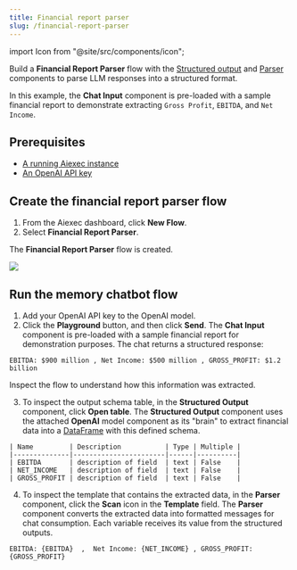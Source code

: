 ```yaml
---
title: Financial report parser
slug: /financial-report-parser
---
```


import Icon from "@site/src/components/icon";

Build a **Financial Report Parser** flow with the [Structured output](/components-helpers#structured-output) and [Parser](/components-processing#parser) components to parse LLM responses into a structured format.

In this example, the **Chat Input** component is pre-loaded with a sample financial report to demonstrate extracting `Gross Profit`, `EBITDA`, and `Net Income`.

## Prerequisites

- [A running Aiexec instance](/get-started-installation)
- [An OpenAI API key](https://platform.openai.com/)

## Create the financial report parser flow

1. From the Aiexec dashboard, click **New Flow**.
2. Select **Financial Report Parser**.

The **Financial Report Parser** flow is created.

![](/img/starter-flow-financial-report-parser.png)

## Run the memory chatbot flow

1. Add your OpenAI API key to the OpenAI model.
2. Click the **Playground** button, and then click **Send**.
The **Chat Input** component is pre-loaded with a sample financial report for demonstration purposes.
The chat returns a structured response:

```text
EBITDA: $900 million , Net Income: $500 million , GROSS_PROFIT: $1.2 billion
```

Inspect the flow to understand how this information was extracted.

3. To inspect the output schema table, in the **Structured Output** component, click **Open table**.
The **Structured Output** component uses the attached **OpenAI** model component as its "brain" to extract financial data into a [DataFrame](/concepts-objects#dataframe-object) with this defined schema.
```text
| Name         | Description           | Type | Multiple |
|--------------|-----------------------|------|----------|
| EBITDA       | description of field  | text | False    |
| NET_INCOME   | description of field  | text | False    |
| GROSS_PROFIT | description of field  | text | False    |
```

4. To inspect the template that contains the extracted data, in the **Parser** component, click the <Icon name="Scan" aria-hidden="true"/> **Scan** icon in the **Template** field.
The **Parser** component converts the extracted data into formatted messages for chat consumption.
Each variable receives its value from the structured outputs.
```text
EBITDA: {EBITDA}  ,  Net Income: {NET_INCOME} , GROSS_PROFIT: {GROSS_PROFIT}
```



